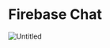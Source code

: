 # Firebase Chat

![Untitled](https://github.com/jaroslaw-sasiadek/firebase-chat/assets/140604287/245341b6-2141-4b43-886a-97af0e40ac40)
